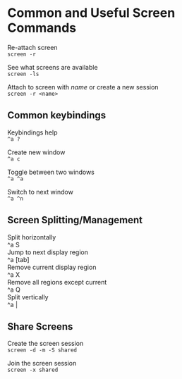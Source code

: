 Common and Useful Screen Commands
==================================
Re-attach screen   
`screen -r`  

See what screens are available  
`screen -ls`    

Attach to screen with _name_ or create a new session  
`screen -r <name>`

Common keybindings
------------------
Keybindings help   
`^a ?`   

Create new window   
`^a c`   

Toggle between two windows   
`^a ^a`
	
Switch to next window   
`^a ^n`

Screen Splitting/Management
---------------------------
Split horizontally  
^a S	
Jump to next display region  	
^a [tab]	  
Remove current display region  
^a X		
Remove all regions except current  
^a Q		
Split vertically  
^a |		

Share Screens
-------------

Create the screen session  
```screen -d -m -S shared```

Join the screen session  
```screen -x shared```
